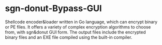 # sgn-donut-Bypass-GUI
Shellcode encoder&amp;loader written in Go language, which can encrypt binary or PE files. It offers a variety of complex encryption algorithms to choose from, with sgn&amp;donut GUI form. The output files include the encrypted binary files and an EXE file compiled using the built-in compiler.

